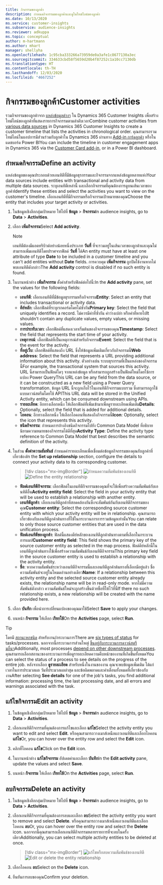 ```yaml
---
title: กิจกรรมของลูกค้า
description: กำหนดกิจกรรมของลูกค้าและดูในไทม์ไลน์ของลูกค้า
ms.date: 10/13/2020
ms.service: customer-insights
ms.subservice: audience-insights
ms.reviewer: adkuppa
ms.topic: conceptual
author: m-hartmann
ms.author: mhart
manager: shellyha
ms.openlocfilehash: 1c95cba333266a73959de0a3afe1c8677130a3ec
ms.sourcegitcommit: 334633cbd58f5659d20b4f87252c1a10cc7130db
ms.translationtype: HT
ms.contentlocale: th-TH
ms.lasthandoff: 12/03/2020
ms.locfileid: "4667252"
---
```

# <a name="customer-activities"></a><span data-ttu-id="e0ab5-103">กิจกรรมของลูกค้า</span><span class="sxs-lookup"><span data-stu-id="e0ab5-103">Customer activities</span></span>

<span data-ttu-id="e0ab5-104">รวมกิจกรรมของลูกค้าจาก [แหล่งข้อมูลต่างๆ](data-sources.md) ใน Dynamics 365 Customer Insights เพื่อสร้างไทม์ไลน์ของลูกค้าที่แสดงรายการกิจกรรมตามลำดับเวลา</span><span class="sxs-lookup"><span data-stu-id="e0ab5-104">Combine customer activities from [various data sources](data-sources.md) in Dynamics 365 Customer Insights to create a customer timeline that lists the activities in chronological order.</span></span> <span data-ttu-id="e0ab5-105">คุณสามารถรวมไทม์ไลน์ในแอปการมีส่วนร่วมกับลูกค้าใน Dynamics 365 ผ่านทาง [Add-in การ์ดลูกค้า](customer-card-add-in.md) หรือในแดชบอร์ด Power BI</span><span class="sxs-lookup"><span data-stu-id="e0ab5-105">You can include the timeline in customer engagement apps in Dynamics 365 via the [Customer Card add-in](customer-card-add-in.md), or in a Power BI dashboard.</span></span>

## <a name="define-an-activity"></a><span data-ttu-id="e0ab5-106">กำหนดกิจกรรม</span><span class="sxs-lookup"><span data-stu-id="e0ab5-106">Define an activity</span></span>

<span data-ttu-id="e0ab5-107">แหล่งข้อมูลของคุณประกอบด้วยเอนทิตีที่มีข้อมูลธุรกรรมและกิจกรรมจากแหล่งข้อมูลหลายแห่ง</span><span class="sxs-lookup"><span data-stu-id="e0ab5-107">Your data sources include entities with transactional and activity data from multiple data sources.</span></span> <span data-ttu-id="e0ab5-108">ระบุเอนทิตีเหล่านี้ และเลือกกิจกรรมที่คุณต้องการดูบนเส้นเวลาของลูกค้า</span><span class="sxs-lookup"><span data-stu-id="e0ab5-108">Identify these entities and select the activities you want to view on the customer's timeline.</span></span> <span data-ttu-id="e0ab5-109">เลือกเอนทิตีที่มีกิจกรรมหรือกิจกรรมเป้าหมายของคุณ</span><span class="sxs-lookup"><span data-stu-id="e0ab5-109">Choose the entity that includes your target activity or activities.</span></span>

1. <span data-ttu-id="e0ab5-110">ในข้อมูลเชิงลึกกลุ่มเป้าหมาย ให้ไปที่ **ข้อมูล** > **กิจกรรม**</span><span class="sxs-lookup"><span data-stu-id="e0ab5-110">In audience insights, go to **Data** > **Activities**.</span></span>

1. <span data-ttu-id="e0ab5-111">เลือก **เพิ่มกิจกรรม**</span><span class="sxs-lookup"><span data-stu-id="e0ab5-111">Select **Add activity**.</span></span>

   > [!NOTE]
   > <span data-ttu-id="e0ab5-112">เอนทิตีต้องมีแอตทริบิวต์อย่างน้อยหนึ่งประเภท **วันที่** ที่จะรวมอยู่ในเส้นเวลาของลูกค้าและคุณไม่สามารถเพิ่มเอนทิตีโดยปราศจากฟิลด์ **วันที่** ได้</span><span class="sxs-lookup"><span data-stu-id="e0ab5-112">An entity must have at least one attribute of type **Date** to be included in a customer timeline and you can't add entities without **Date** fields.</span></span> <span data-ttu-id="e0ab5-113">การควบคุม **เพิ่มกิจกรรม** ถูกปิดใช้งานหากไม่พบเอนทิตีดังกล่าว</span><span class="sxs-lookup"><span data-stu-id="e0ab5-113">The **Add activity** control is disabled if no such entity is found.</span></span>

1. <span data-ttu-id="e0ab5-114">ในบานหน้าต่าง **เพิ่มกิจกรรม** ตั้งค่าสำหรับฟิลด์ต่อไปนี้:</span><span class="sxs-lookup"><span data-stu-id="e0ab5-114">In the **Add activity** pane, set the values for the following fields:</span></span>

   - <span data-ttu-id="e0ab5-115">**เอนทิตี**: เลือกเอนทิตีที่มีข้อมูลธุรกรรมหรือกิจกรรม</span><span class="sxs-lookup"><span data-stu-id="e0ab5-115">**Entity**: Select an entity that includes transactional or activity data.</span></span>
   - <span data-ttu-id="e0ab5-116">**คีย์หลัก**: เลือกฟิลด์ที่ระบุเรกคอร์ดโดยไม่ซ้ำกัน</span><span class="sxs-lookup"><span data-stu-id="e0ab5-116">**Primary key**: Select the field that uniquely identifies a record.</span></span> <span data-ttu-id="e0ab5-117">ไม่ควรมีค่าที่ซ้ำกัน ค่าว่างเปล่า หรือค่าที่หายไป</span><span class="sxs-lookup"><span data-stu-id="e0ab5-117">It shouldn't contain any duplicate values, empty values, or missing values.</span></span>
   - <span data-ttu-id="e0ab5-118">**การประทับเวลา**: เลือกฟิลด์ที่แสดงเวลาเริ่มต้นของกิจกรรมของคุณ</span><span class="sxs-lookup"><span data-stu-id="e0ab5-118">**Timestamp**: Select the field that represents the start time of your activity.</span></span>
   - <span data-ttu-id="e0ab5-119">**เหตุการณ์**: เลือกฟิลด์ที่เป็นเหตุการณ์สำหรับกิจกรรม</span><span class="sxs-lookup"><span data-stu-id="e0ab5-119">**Event**: Select the field that is the event for the activity.</span></span>
   - <span data-ttu-id="e0ab5-120">**ที่อยู่เว็บ**: เลือกฟิลด์ที่แสดงถึง URL ซึ่งให้ข้อมูลเพิ่มเติมเกี่ยวกับกิจกรรมนี้</span><span class="sxs-lookup"><span data-stu-id="e0ab5-120">**Web address**: Select the field that represents a URL providing additional information about this activity.</span></span> <span data-ttu-id="e0ab5-121">ตัวอย่างเช่น ระบบธุรกรรมที่เป็นแหล่งของกิจกรรมนี้</span><span class="sxs-lookup"><span data-stu-id="e0ab5-121">For example, the transactional system that sources this activity.</span></span> <span data-ttu-id="e0ab5-122">URL นี้สามารถเป็นฟิลด์ใดๆ จากแหล่งข้อมูล หรือสามารถถูกสร้างเป็นฟิลด์ใหม่โดยใช้การแปลง Power Query</span><span class="sxs-lookup"><span data-stu-id="e0ab5-122">This URL can be any field from the data source, or it can be constructed as a new field using a Power Query transformation.</span></span> <span data-ttu-id="e0ab5-123">ข้อมูล URL นี้จะถูกเก็บไว้ในเอนทิตีกิจกรรมแบบรวม ซึ่งสามารถถูกใช้แบบดาวน์สตรีมโดยใช้ API</span><span class="sxs-lookup"><span data-stu-id="e0ab5-123">This URL data will be stored in the Unified Activity entity, which can be consumed downstream using APIs.</span></span>
   - <span data-ttu-id="e0ab5-124">**รายละเอียด**: อีกทางเลือกหนึ่ง ให้เลือกฟิลด์ที่เพิ่มเข้ามาเพื่อดูรายละเอียดเพิ่มเติม</span><span class="sxs-lookup"><span data-stu-id="e0ab5-124">**Details**: Optionally, select the field that is added for additional details.</span></span>
   - <span data-ttu-id="e0ab5-125">**ไอคอน**: อีกทางเลือกหนึ่ง ให้เลือกไอคอนที่แสดงถึงกิจกรรมนี้</span><span class="sxs-lookup"><span data-stu-id="e0ab5-125">**Icon**: Optionally, select the icon that represents this activity.</span></span>
   - <span data-ttu-id="e0ab5-126">**ชนิดกิจกรรม**: กำหนดการอ้างอิงชนิดกิจกรรมไปยัง Common Data Model ที่อธิบายนิยามความหมายของกิจกรรมได้ดีที่สุด</span><span class="sxs-lookup"><span data-stu-id="e0ab5-126">**Activity Type**: Define the activity type reference to Common Data Model that best describes the semantic definition of the activity.</span></span>

1. <span data-ttu-id="e0ab5-127">ในส่วน **ตั้งค่าความสัมพันธ์** กำหนดค่ารายละเอียดเพื่อเชื่อมต่อข้อมูลกิจกรรมของคุณกับลูกค้าที่เกี่ยวข้อง</span><span class="sxs-lookup"><span data-stu-id="e0ab5-127">In the **Set up relationship** section, configure the details to connect your activity data to its corresponding customer.</span></span>

   > [!div class="mx-imgBorder"]
   > <span data-ttu-id="e0ab5-128">![กำหนดความสัมพันธ์ของเอนทิตี](media/activities-entities-define.png "กำหนดความสัมพันธ์ของเอนทิตี")</span><span class="sxs-lookup"><span data-stu-id="e0ab5-128">![Define the entity relationship](media/activities-entities-define.png "Define the entity relationship")</span></span>

    - <span data-ttu-id="e0ab5-129">**ฟิลด์เอนทิตีกิจกรรม**: เลือกฟิลด์ในเอนทิตีกิจกรรมของคุณที่จะใช้เพื่อสร้างความสัมพันธ์กับเอนทิตีอื่น</span><span class="sxs-lookup"><span data-stu-id="e0ab5-129">**Activity entity field**: Select the field in your activity entity that will be used to establish a relationship with another entity.</span></span>
    - <span data-ttu-id="e0ab5-130">**เอนทิตีลูกค้า**: เลือกเอนทิตีลูกค้าที่สอดคล้องกันซึ่งจะสัมพันธ์กันกับเอนทิตีกิจกรรมของคุณ</span><span class="sxs-lookup"><span data-stu-id="e0ab5-130">**Customer entity**: Select the corresponding source customer entity with which your activity entity will be in relationship.</span></span> <span data-ttu-id="e0ab5-131">คุณสามารถเกี่ยวข้องกับเอนทิตีลูกค้าต้นทางที่ใช้ในกระบวนการการรวมข้อมูลเท่านั้น</span><span class="sxs-lookup"><span data-stu-id="e0ab5-131">You can relate to only those source customer entities that are used in the data unification process.</span></span>
    - <span data-ttu-id="e0ab5-132">**ฟิลด์เอนทิตีของลูกค้า**: ฟิลด์นี้แสดงคีย์หลักของเอนทิตีลูกค้าต้นทางตามที่เลือกในกระบวนการแมป</span><span class="sxs-lookup"><span data-stu-id="e0ab5-132">**Customer entity field**: This field shows the primary key of the source customer entity as selected in the map process.</span></span> <span data-ttu-id="e0ab5-133">ฟิลด์คีย์หลักนี้ในเอนทิตีลูกค้าต้นทางใช้เพื่อสร้างความสัมพันธ์กับเอนทิตีกิจกรรม</span><span class="sxs-lookup"><span data-stu-id="e0ab5-133">This primary key field in the source customer entity is used to establish a relationship with the activity entity.</span></span>
    - <span data-ttu-id="e0ab5-134">**ชื่อ**: หากความสัมพันธ์ระหว่างเอนทิตีกิจกรรมนี้และเอนทิตีลูกค้าต้นทางที่เลือกมีอยู่แล้ว ชื่อความสัมพันธ์จะอยู่ในโหมดอ่านอย่างเดียว</span><span class="sxs-lookup"><span data-stu-id="e0ab5-134">**Name**: If a relationship between this activity entity and the selected source customer entity already exists, the relationship name will be in read-only mode.</span></span> <span data-ttu-id="e0ab5-135">หากไม่มีความสัมพันธ์ดังกล่าว ความสัมพันธ์ใหม่จะถูกสร้างขึ้นด้วยชื่อที่ให้ไว้ที่นี่</span><span class="sxs-lookup"><span data-stu-id="e0ab5-135">If there no such relationship exists, a new relationship will be created with the name provided here.</span></span>

1. <span data-ttu-id="e0ab5-136">เลือก **บันทึก** เพื่อนำการเปลี่ยนแปลงของคุณมาใช้</span><span class="sxs-lookup"><span data-stu-id="e0ab5-136">Select **Save** to apply your changes.</span></span>

1. <span data-ttu-id="e0ab5-137">บนหน้า **กิจกรรม** ให้เลือก **เรียกใช้**</span><span class="sxs-lookup"><span data-stu-id="e0ab5-137">On the **Activities** page, select **Run**.</span></span>

> [!TIP]
> <span data-ttu-id="e0ab5-138">โดยมี [สถานะหกชนิด](system.md#status-types) สำหรับงาน/กระบวนการ</span><span class="sxs-lookup"><span data-stu-id="e0ab5-138">There are [six types of status](system.md#status-types) for tasks/processes.</span></span> <span data-ttu-id="e0ab5-139">นอกจากนี้กระบวนการส่วนใหญ่ [ขึ้นอยู่กับกระบวนการดาวน์สตรีมอื่นๆ](system.md#refresh-policies)</span><span class="sxs-lookup"><span data-stu-id="e0ab5-139">Additionally, most processes [depend on other downstream processes](system.md#refresh-policies).</span></span> <span data-ttu-id="e0ab5-140">คุณสามารถเลือกสถานะของกระบวนการเพื่อดูรายละเอียดความคืบหน้าของงานที่เกิดขึ้นทั้งหมด</span><span class="sxs-lookup"><span data-stu-id="e0ab5-140">You can select the status of a process to see details on the progress of the entire job.</span></span> <span data-ttu-id="e0ab5-141">หลังจากเลือก **ดูรายละเอียด** สำหรับหนึ่งในงานของงาน คุณจะพบข้อมูลเพิ่มเติม ได้แก่ เวลาในการประมวลผล วันที่ประมวลผลล่าสุด และข้อผิดพลาดและคำเตือนทั้งหมดที่เกี่ยวข้องกับงาน</span><span class="sxs-lookup"><span data-stu-id="e0ab5-141">After selecting **See details** for one of the job's tasks, you find additional information: processing time, the last processing date, and all errors and warnings associated with the task.</span></span>

## <a name="edit-an-activity"></a><span data-ttu-id="e0ab5-142">แก้ไขกิจกรรม</span><span class="sxs-lookup"><span data-stu-id="e0ab5-142">Edit an activity</span></span>

1. <span data-ttu-id="e0ab5-143">ในข้อมูลเชิงลึกกลุ่มเป้าหมาย ให้ไปที่ **ข้อมูล** > **กิจกรรม**</span><span class="sxs-lookup"><span data-stu-id="e0ab5-143">In audience insights, go to **Data** > **Activities**.</span></span>

2. <span data-ttu-id="e0ab5-144">เลือกเอนทิตีกิจกรรมที่คุณต้องการแก้ไขและเลือก **แก้ไข**</span><span class="sxs-lookup"><span data-stu-id="e0ab5-144">Select the activity entity you want to edit and select **Edit**.</span></span> <span data-ttu-id="e0ab5-145">หรือคุณสามารถวางเมาส์เหนือแถวเอนทิตีและเลือกไอคอน **แก้ไข**</span><span class="sxs-lookup"><span data-stu-id="e0ab5-145">Or, you can hover over the entity row and select the **Edit** icon.</span></span>

3. <span data-ttu-id="e0ab5-146">คลิกที่ไอคอน **แก้ไข**</span><span class="sxs-lookup"><span data-stu-id="e0ab5-146">Click on the **Edit** icon.</span></span>

4. <span data-ttu-id="e0ab5-147">ในบานหน้าต่าง **แก้ไขกิจกรรม** อัปเดตค่าและเลือก **บันทึก**</span><span class="sxs-lookup"><span data-stu-id="e0ab5-147">In the **Edit activity** pane, update the values and select **Save**.</span></span>

5. <span data-ttu-id="e0ab5-148">บนหน้า **กิจกรรม** ให้เลือก **เรียกใช้**</span><span class="sxs-lookup"><span data-stu-id="e0ab5-148">On the **Activities** page, select **Run**.</span></span>

## <a name="delete-an-activity"></a><span data-ttu-id="e0ab5-149">ลบกิจกรรม</span><span class="sxs-lookup"><span data-stu-id="e0ab5-149">Delete an activity</span></span>

1. <span data-ttu-id="e0ab5-150">ในข้อมูลเชิงลึกกลุ่มเป้าหมาย ให้ไปที่ **ข้อมูล** > **กิจกรรม**</span><span class="sxs-lookup"><span data-stu-id="e0ab5-150">In audience insights, go to **Data** > **Activities**.</span></span>

2. <span data-ttu-id="e0ab5-151">เลือกเอนทิตีกิจกรรมที่คุณต้องการลบและเลือก **ลบ**</span><span class="sxs-lookup"><span data-stu-id="e0ab5-151">Select the activity entity you want to remove and select **Delete**.</span></span> <span data-ttu-id="e0ab5-152">หรือคุณสามารถวางเมาส์เหนือแถวเอนทิตีและเลือกไอคอน **ลบ**</span><span class="sxs-lookup"><span data-stu-id="e0ab5-152">Or, you can hover over the entity row and select the **Delete** icon.</span></span> <span data-ttu-id="e0ab5-153">นอกจากนี้คุณสามารถเลือกเอนทิตีกิจกรรมหลายรายการที่จะลบในครั้งเดียว</span><span class="sxs-lookup"><span data-stu-id="e0ab5-153">Additionally, you can select multiple activity entities to be deleted at once.</span></span>
   > [!div class="mx-imgBorder"]
   > <span data-ttu-id="e0ab5-154">![แก้ไขหรือลบความสัมพันธ์ของเอนทิตี](media/activities-entities-edit-delete.png "แก้ไขหรือลบความสัมพันธ์ของเอนทิตี")</span><span class="sxs-lookup"><span data-stu-id="e0ab5-154">![Edit or delete the entity relationship](media/activities-entities-edit-delete.png "Edit or delete the entity relationship")</span></span>

3. <span data-ttu-id="e0ab5-155">เลือกไอคอน **ลบ**</span><span class="sxs-lookup"><span data-stu-id="e0ab5-155">Select on the **Delete** icon.</span></span>

4. <span data-ttu-id="e0ab5-156">ยืนยันการลบของคุณ</span><span class="sxs-lookup"><span data-stu-id="e0ab5-156">Confirm your deletion.</span></span>
